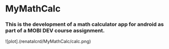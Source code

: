 # MyMathCalc
### This is the development of a math calculator app for android as part of a MOBI DEV course assignment.


![plot].(renatalcrd/MyMathCalc/calc.png)
